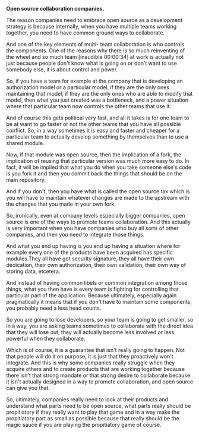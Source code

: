 **Open source collaboration companies.**

The reason companies need to embrace open source as a development strategy is because internally, when you have multiple teams working together, you need to have common ground ways to collaborate.

And one of the key elements of multi- team collaboration is who controls the components. One of the reasons why there is so much reinventing of the wheel and so much team [inaudible 00:00:34] at work is actually not just because people don't know what is going on or don't want to use somebody else, it is about control and power.

So, if you have a team for example at the company that is developing an authorization model or a particular model, if they are the only ones maintaining that model, if they are the only ones who are able to modify that model, then what you just created was a bottleneck, and a power situation where that particular team now controls the other teams that use it.

And of course this gets political very fast, and all it takes is for one team to be at want to go faster or not the other teams that you have all possible conflict. So, in a way sometimes it is easy and faster and cheaper for a particular team to actually develop something by themselves than to use a shared module.

Now, if that module was open source, then the implication of a fork, the implication of reusing that particular version was much more easy to do. In fact, it will be implied that what you do when you take someone else's code is you fork it and then you commit back the things that should be on the main repository.

And if you don't, then you have what is called the open source tax which is you will have to maintain whatever changes are made to the upstream with the changes that you made in your own fork.

So, ironically, even at company levels especially bigger companies, open source is one of the ways to promote teams collaboration. And this actually is very important when you have companies who buy all sorts of other companies, and then you need to integrate those things. 

And what you end up having is you end up having a situation where for example every one of the products have been acquired has specific modules.They all have got security signature, they all have their own dedication, their own authorization, their own validation, their own way of storing data, etcetera.

And instead of having common libels or common integration among those things, what you then have is every team is fighting for controlling that particular part of the application. Because ultimately, especially again pragmatically it means that if you don't have to maintain some components, you probably need a less head counts. 

So you are going to lose developers, so your team is going to get smaller, so in a way, you are asking teams sometimes to collaborate with the direct idea that they will lose out, they will actually become less involved or less powerful when they collaborate.

Which is of course, it is a guarantee that isn't really going to happen. Not that people will do it on purpose, it is just that they proactively won't integrate. And this is why some companies really struggle when they acquire others and to create products that are working together because there isn't that strong mandate or that strong desire to collaborate because it isn't actually designed in a way to promote collaboration, and open source can give you that.

So, ultimately, companies really need to look at their products and understand what parts need to be open source, what parts really should be propitiatory if they really want to play that game and in a way make the propitiatory part as small as possible because that really should be the magic sauce if you are playing the propitiatory game of course.